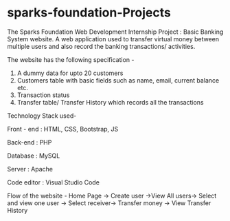 # sparks-foundation-Projects
The Sparks Foundation Web Development Internship Project : Basic Banking System website. A web application used to transfer virtual money between multiple users and also record the banking transactions/ activities.

The website has the following specification -

1. A dummy data for upto 20 customers
2. Customers table with basic fields such as name, email, current balance etc.
3. Transaction status
4. Transfer table/ Transfer History which records all the transactions

Technology Stack used-

Front - end : HTML, CSS, Bootstrap, JS

Back-end : PHP

Database : MySQL

Server : Apache

Code editor : Visual Studio Code

Flow of the website -
Home Page -> Create user ->View All users-> Select and view one user -> Select receiver-> Transfer money -> View Transfer History
